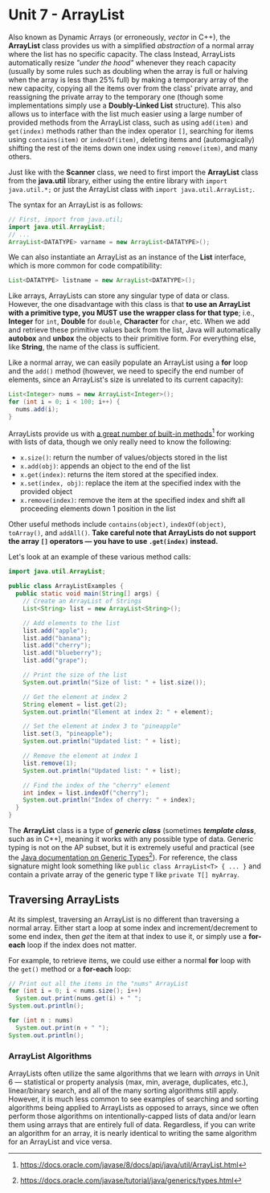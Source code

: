 # Unit 7 - ArrayList
Also known as Dynamic Arrays (or erroneously, *vector* in C++), the **ArrayList** class provides us with a simplified *abstraction* of a normal array where the list has no specific capacity. The class  Instead, ArrayLists automatically resize *"under the hood"* whenever they reach capacity (usually by some rules such as doubling when the array is full or halving when the array is less than 25% full) by making a temporary array of the new capacity, copying all the items over from the class' private array, and reassigning the private array to the temporary one (though some implementations simply use a **Doubly-Linked List** structure). This also allows us to interface with the list much easier using a large number of provided methods from the ArrayList class, such as using `add(item)` and `get(index)` methods rather than the index operator `[]`, searching for items using `contains(item)` or `indexOf(item)`, deleting items and (automagically) shifting the rest of the items down one index using `remove(item)`, and many others.

Just like with the **Scanner** class, we need to first import the **ArrayList** class from the **java.util** library, either using the entire library with ``import java.util.*;`` or just the ArrayList class with ``import java.util.ArrayList;``.

The syntax for an ArrayList is as follows:
```java
// First, import from java.util;
import java.util.ArrayList;
// ...
ArrayList<DATATYPE> varname = new ArrayList<DATATYPE>();
```
We can also instantiate an ArrayList as an instance of the **List** interface, which is more common for code compatibility:
```java
List<DATATYPE> listname = new ArrayList<DATATYPE>();
```
Like arrays, ArrayLists can store any singular type of data or class. However, the one disadvantage with this class is that **to use an ArrayList with a primitive type, you __MUST__ use the wrapper class for that type**; i.e., **Integer** for `int`, **Double** for `double`, **Character** for `char`, etc. When we add and retrieve these primitive values back from the list, Java will automatically **autobox** and **unbox** the objects to their primitive form. For everything else, like **String**, the name of the class is sufficient.

Like a normal array, we can easily populate an ArrayList using a **for** loop and the `add()` method (however, we need to specify the end number of elements, since an ArrayList's size is unrelated to its current capacity):
```java
List<Integer> nums = new ArrayList<Integer>();
for (int i = 0; i < 100; i++) {
  nums.add(i);
}
```

ArrayLists provide us with [a great number of built-in methods](https://docs.oracle.com/javase/8/docs/api/java/util/ArrayList.html)[^1] for working with lists of data, though we only really need to know the following:
[^1]: https://docs.oracle.com/javase/8/docs/api/java/util/ArrayList.html
* `x.size()`: return the number of values/objects stored in the list
* `x.add(obj)`: appends an object to the end of the list
* `x.get(index)`: returns the item stored at the specified index.
* `x.set(index, obj)`: replace the item at the specified index with the provided object
* `x.remove(index)`: remove the item at the specified index and shift all proceeding elements down 1 position in the list

Other useful methods include `contains(object)`, `indexOf(object)`, `toArray()`, and `addAll()`. **Take careful note that ArrayLists do not support the array `[]` operators — you have to use `.get(index)` instead.**

Let's look at an example of these various method calls:
```java
import java.util.ArrayList;

public class ArrayListExamples {
  public static void main(String[] args) {
    // Create an ArrayList of Strings
    List<String> list = new ArrayList<String>();

    // Add elements to the list
    list.add("apple");
    list.add("banana");
    list.add("cherry");
    list.add("blueberry");
    list.add("grape");

    // Print the size of the list
    System.out.println("Size of list: " + list.size());

    // Get the element at index 2
    String element = list.get(2);
    System.out.println("Element at index 2: " + element);

    // Set the element at index 3 to "pineapple"
    list.set(3, "pineapple");
    System.out.println("Updated list: " + list);

    // Remove the element at index 1
    list.remove(1);
    System.out.println("Updated list: " + list);

    // Find the index of the "cherry" element
    int index = list.indexOf("cherry");
    System.out.println("Index of cherry: " + index);
  }
}
```

The **ArrayList** class is a type of ***generic class*** (sometimes ***template class***, such as in C++), meaning it works with any possible type of data. Generic typing is not on the AP subset, but it is extremely useful and practical (see the [Java documentation on Generic Types](https://docs.oracle.com/javase/tutorial/java/generics/types.html)[^2]). For reference, the class signature might look something like `public class ArrayList<T> { ... }` and contain a private array of the generic type `T` like `private T[] myArray`.
[^2]: https://docs.oracle.com/javase/tutorial/java/generics/types.html

## Traversing ArrayLists
At its simplest, traversing an ArrayList is no different than traversing a normal array. Either start a loop at some index and increment/decrement to some end index, then *get* the item at that index to use it, or simply use a **for-each** loop if the index does not matter.

For example, to retrieve items, we could use either a normal **for** loop with the `get()` method or a **for-each** loop:
```java
// Print out all the items in the "nums" ArrayList
for (int i = 0; i < nums.size(); i++)
  System.out.print(nums.get(i) + " ";
System.out.println();

for (int n : nums)
  System.out.print(n + " ");
System.out.println();
```

### ArrayList Algorithms
ArrayLists often utilize the same algorithms that we learn with *arrays* in Unit 6 — statistical or property analysis (max, min, average, duplicates, etc.), linear/binary search, and all of the many sorting algorithms still apply. However, it is much less common to see examples of searching and sorting algorithms being applied to ArrayLists as opposed to arrays, since we often perform those algorithms on intentionally-capped lists of data and/or learn them using arrays that are entirely full of data. Regardless, if you can write an algorithm for an array, it is nearly identical to writing the same algorithm for an ArrayList and vice versa.

